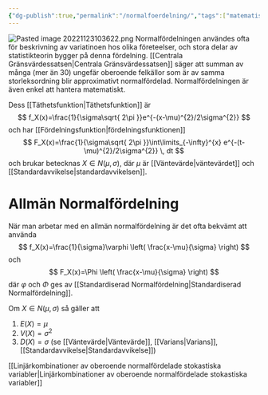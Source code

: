 ```yaml
---
{"dg-publish":true,"permalink":"/normalfoerdelning/","tags":["matematiskstatistik"]}
---
```


![Pasted image 20221123103622.png](/img/user/images/Pasted%20image%2020221123103622.png)
Normalfördelningen användes ofta för beskrivning av variatinoen hos olika företeelser, och stora delar av statistikteorin bygger på denna fördelning. [[Centrala Gränsvärdessatsen\|Centrala Gränsvärdessatsen]] säger att summan av många (mer än 30) ungefär oberoende felkällor som är av samma storleksordning blir approximativt normalfördelad. Normalfördelningen är även enkel att hantera matematiskt. 

Dess [[Täthetsfunktion\|Täthetsfunktion]] är 
$$
f_X(x)=\frac{1}{\sigma\sqrt{ 2\pi }}e^{-(x-\mu)^{2}/2\sigma^{2}}
$$
och har [[Fördelningsfunktion\|fördelningsfunktionen]]
$$
F_X(x)=\frac{1}{\sigma\sqrt{ 2\pi }}\int\limits_{-\infty}^{x} e^{-(t-\mu)^{2}/2\sigma^{2}} \, dt 
$$
och brukar betecknas $X\in N(\mu,\sigma)$, där $\mu$ är [[Väntevärde\|väntevärdet]] och [[Standardavvikelse\|standardavvikelsen]].

# Allmän Normalfördelning

När man arbetar med en allmän normalfördelning är det ofta bekvämt att använda
$$
f_X(x)=\frac{1}{\sigma}\varphi \left( \frac{x-\mu}{\sigma} \right)
$$
och
$$
F_X(x)=\Phi \left( \frac{x-\mu}{\sigma} \right) 
$$
där $\varphi$ och $\Phi$ ges av [[Standardiserad Normalfördelning\|Standardiserad Normalfördelning]].

Om $X\in N(\mu,\sigma)$ så gäller att
1. $E(X)=\mu$
2. $V(X)=\sigma^{2}$
3. $D(X)=\sigma$
(se [[Väntevärde\|Väntevärde]], [[Varians\|Varians]], [[Standardavvikelse\|Standardavvikelse]])

[[Linjärkombinationer av oberoende normalfördelade stokastiska variabler\|Linjärkombinationer av oberoende normalfördelade stokastiska variabler]]
